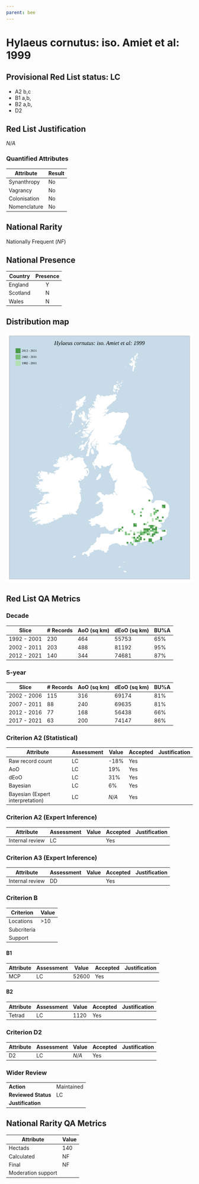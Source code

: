 ```yaml
---
parent: bee
---
```

# Hylaeus cornutus: iso. Amiet et al: 1999

## Provisional Red List status: LC
- A2 b,c
- B1 a,b, 
- B2 a,b, 
- D2

## Red List Justification
*N/A*
### Quantified Attributes
|Attribute|Result|
|---|---|
|Synanthropy|No|
|Vagrancy|No|
|Colonisation|No|
|Nomenclature|No|


## National Rarity
Nationally Frequent (*NF*)

## National Presence
|Country|Presence
|---|:-:|
|England|Y|
|Scotland|N|
|Wales|N|


## Distribution map
![](../map/89.svg)

## Red List QA Metrics
### Decade
| Slice | # Records | AoO (sq km) | dEoO (sq km) |BU%A |
|---|---|---|---|---|
|1992 - 2001|230|464|55753|65%|
|2002 - 2011|203|488|81192|95%|
|2012 - 2021|140|344|74681|87%|
### 5-year
| Slice | # Records | AoO (sq km) | dEoO (sq km) |BU%A |
|---|---|---|---|---|
|2002 - 2006|115|316|69174|81%|
|2007 - 2011|88|240|69635|81%|
|2012 - 2016|77|168|56438|66%|
|2017 - 2021|63|200|74147|86%|
### Criterion A2 (Statistical)
|Attribute|Assessment|Value|Accepted|Justification
|---|---|---|---|---|
|Raw record count|LC|-18%|Yes||
|AoO|LC|19%|Yes||
|dEoO|LC|31%|Yes||
|Bayesian|LC|6%|Yes||
|Bayesian (Expert interpretation)|LC|*N/A*|Yes||
### Criterion A2 (Expert Inference)
|Attribute|Assessment|Value|Accepted|Justification
|---|---|---|---|---|
|Internal review|LC||Yes||
### Criterion A3 (Expert Inference)
|Attribute|Assessment|Value|Accepted|Justification
|---|---|---|---|---|
|Internal review|DD||Yes||
### Criterion B
|Criterion| Value|
|---|---|
|Locations|>10|
|Subcriteria||
|Support||
#### B1
|Attribute|Assessment|Value|Accepted|Justification
|---|---|---|---|---|
|MCP|LC|52600|Yes||
#### B2
|Attribute|Assessment|Value|Accepted|Justification
|---|---|---|---|---|
|Tetrad|LC|1120|Yes||
### Criterion D2
|Attribute|Assessment|Value|Accepted|Justification
|---|---|---|---|---|
|D2|LC|*N/A*|Yes||
### Wider Review
|  |  |
|---|---|
|**Action**|Maintained|
|**Reviewed Status**|LC|
|**Justification**||


## National Rarity QA Metrics
|Attribute|Value|
|---|---|
|Hectads|140|
|Calculated|NF|
|Final|NF|
|Moderation support||



